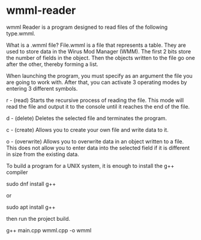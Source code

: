 # wmml-reader
wmml Reader is a program designed to read files of the following type.wmml.

What is a .wmml file? File.wmml is a file that represents a table. They are used to store data in the Wirus Mod Manager (WMM). The first 2 bits store the number of fields in the object. Then the objects written to the file go one after the other, thereby forming a list.

When launching the program, you must specify as an argument the file you are going to work with.
After that, you can activate 3 operating modes by entering 3 different symbols.

r - (read) Starts the recursive process of reading the file. This mode will read the file and output it to the console until it reaches the end of the file.

d - (delete) Deletes the selected file and terminates the program.

c - (create) Allows you to create your own file and write data to it.

o - (overwrite) Allows you to overwrite data in an object written to a file. This does not allow you to enter data into the selected field if it is different in size from the existing data.



To build a program for a UNIX system, it is enough to install the g++ compiler

sudo dnf install g++

or

sudo apt install g++

then run the project build.

g++ main.cpp wmml.cpp -o wmml
